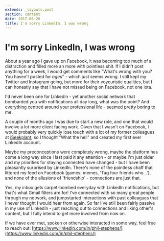 ```yaml
---
extends: _layouts.post
section: content
date: 2017-06-20
title: I'm sorry LinkedIn, I was wrong
---
```

# I'm sorry LinkedIn, I was wrong

About a year ago I gave up on Facebook, it was becoming too much of a distraction and filled more an more with pointless shit.  If I didn't post anything for a week, I would get comments like "What's wrong with you? You haven't posted for _ages_" - which just seems wrong.  I still kept my Twitter and Instagram going, but more for their voyeuristic qualities, but I can honestly say that I have not missed being on Facebook, not one iota.

I'd never been one for LinkedIn - yet another social network that bombarded you with notifications all day long, what was the point?  And everything centred around your professional life - seemed pretty boring to me.

A couple of months ago I was due to start a new role, and one that would involve a lot more client facing work.  Given that I wasn't on Facebook, I would probably very quickly lose touch with a lot of my former colleagues at [iSeekplant](https://www.iseekplant.com.au), so I thought "What the hell" and created my first ever LinkedIn account.

Maybe my preconceptions were completely wrong, maybe the platform has come a long way since I last paid it any attention - or maybe I'm just older and my priorities for staying connected have changed - but I have been pleasantly surprised by LinkedIn.  There's none of the pointless chaff that littered my feed on Facebook (games, memes, 'Tag four friends who...'), and none of the allusions of 'friendship' - connections are just that.

Yes, my inbox gets carpet-bombed everyday with LinkedIn notifications, but that's what Gmail filters are for!  I've connected with so many great people through my network, and jumpstarted interactions with past colleagues that I never thought I would hear from again.  So far I've still been fairly passive in my use of LinkedIn - just reaching out to connections and liking other's content, but I fully intend to get more involved from now on.

If we have ever met, spoken or otherwise interacted in some way, feel free to reach out: [https://www.linkedin.com/in/phil-stephens/](https://www.linkedin.com/in/phil-stephens/)

